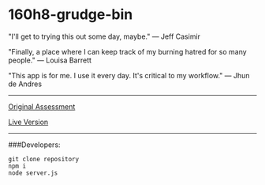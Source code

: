 # 160h8-grudge-bin

"I'll get to trying this out some day, maybe." — Jeff Casimir

"Finally, a place where I can keep track of my burning hatred for so many people." — Louisa Barrett

"This app is for me. I use it every day. It's critical to my workflow." — Jhun de Andres

---

[Original Assessment](https://gist.github.com/Alex-Tideman/5b554a3c4812dc0dd0dc712f84ca5a95)

[Live Version](https://grudge-bin-160h8.herokuapp.com/)

---

###Developers:

```
git clone repository
npm i 
node server.js
```
